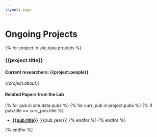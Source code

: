 ```yaml
---
layout: page
---
```

# Ongoing Projects

<!-- Pubs Start -->

{% for project in site.data.projects %}
### {{project.title}}
#### **Current researchers:** {{project.people}}

_{{project.about}}_

#### Related Papers from the Lab
{% for pub in site.data.pubs %}
{% for curr_pub in project.pubs %}
{% if pub.title == curr_pub.title %}
* **<a href="{%if pub.official_pdf%}{{pub.official_pdf}}{% else %}{{pub.arxiv}}">{{pub.title}}</a>** ({{pub.year}})
{% endfor %}
{% endfor %}
	
{% endfor %}
  
<!-- Pubs End -->
